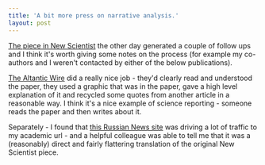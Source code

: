```yaml
---
title: 'A bit more press on narrative analysis.'
layout: post
---
```

[The piece in New Scientist](/2013/09/12/so-im-in-the-edition-of-new-scientist-that-came-out-today/ "So I’m in the edition of New Scientist that came out today…") the other day generated a couple of follow ups and I think it's worth giving some notes on the process (for example my co-authors and I weren't contacted by either of the below publications).

[The Altantic Wire](http://www.theatlanticwire.com/entertainment/2013/09/will-science-find-next-twilight/69496/) did a really nice job - they'd clearly read and understood the paper, they used a graphic that was in the paper, gave a high level explanation of it and recycled some quotes from another article in a reasonable way. I think it's a nice example of science reporting - someone reads the paper and then writes about it.

Separately - I found that [this Russian News site](http://compulenta.computerra.ru/chelovek/culture/10009017/) was driving a lot of traffic to my academic url - and a helpful colleague was able to tell me that it was a (reasonably) direct and fairly flattering translation of the original New Scientist piece.

&nbsp;
